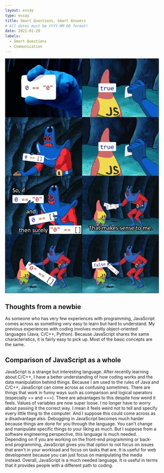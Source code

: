 ```yaml
---
layout: essay
type: essay
title: Smart Questions, Smart Answers
# All dates must be YYYY-MM-DD format!
date: 2021-01-28
labels:
  - Smart Questions
  - Communication
---
```


<img class="ui medium left floated image" src="../images/jsmeme.png">

## Thoughts from a newbie

As someone who has very few experiences with programming, JavaScript comes across as something very easy to learn but hard to understand. My previous experiences with coding involves mostly object-oriented languages (Java, C/C++, Python). Because JavaScript shares the same characteristics, it is fairly easy to pick up. Most of the basic concepts are the same. 

## Comparison of JavaScript as a whole

JavaScript is a strange but interesting language. After recently learning about C/C++, I have a better understanding of how coding works and the data manipulation behind things. Because I am used to the rules of Java and C/C++, JavaScript can come across as confusing sometimes. There are things that work in funny ways such as comparison and logical operators (especially == and ===). There are advantages to this despite how weird it feels. Values of variables are now super loose. I no longer have to worry about passing it the correct way. I mean it feels weird not to tell and specify every little thing to the computer. And I suppose this could come across as a disadvantage also. Debugging in JavaScript becomes much harder because things are done for you through the language. You can't change and manipulate specific things to your liking as much. But I suppose from a software engineering perspective, this language is much needed. Depending on if you are working on the front-end programming or back-end programming, JavaScript gives you that option to not focus on issues that aren't in your workload and focus on tasks that are. It is useful for web development because you can just focus on manipulating the media instead. Overall, JavaScript is a much needed language. It is useful in terms that it provides people with a different path to coding. 

